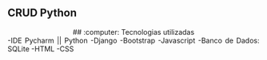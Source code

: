 ## CRUD Python
<div style="text-align:center">
## :computer: Tecnologias utilizadas 
<div class="tecnologias" style= "text-align:justify">
-IDE Pycharm || Python
-Django
-Bootstrap
-Javascript
-Banco de Dados: SQLite
-HTML
-CSS
</div>
</div>
